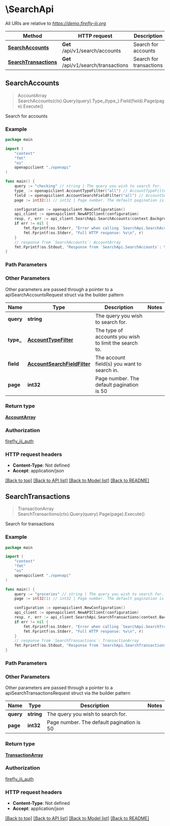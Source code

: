 # \SearchApi

All URIs are relative to *https://demo.firefly-iii.org*

Method | HTTP request | Description
------------- | ------------- | -------------
[**SearchAccounts**](SearchApi.md#SearchAccounts) | **Get** /api/v1/search/accounts | Search for accounts
[**SearchTransactions**](SearchApi.md#SearchTransactions) | **Get** /api/v1/search/transactions | Search for transactions



## SearchAccounts

> AccountArray SearchAccounts(ctx).Query(query).Type_(type_).Field(field).Page(page).Execute()

Search for accounts



### Example

```go
package main

import (
    "context"
    "fmt"
    "os"
    openapiclient "./openapi"
)

func main() {
    query := "checking" // string | The query you wish to search for.
    type_ := openapiclient.AccountTypeFilter("all") // AccountTypeFilter | The type of accounts you wish to limit the search to.
    field := openapiclient.AccountSearchFieldFilter("all") // AccountSearchFieldFilter | The account field(s) you want to search in.
    page := int32(1) // int32 | Page number. The default pagination is 50 (optional)

    configuration := openapiclient.NewConfiguration()
    api_client := openapiclient.NewAPIClient(configuration)
    resp, r, err := api_client.SearchApi.SearchAccounts(context.Background()).Query(query).Type_(type_).Field(field).Page(page).Execute()
    if err != nil {
        fmt.Fprintf(os.Stderr, "Error when calling `SearchApi.SearchAccounts``: %v\n", err)
        fmt.Fprintf(os.Stderr, "Full HTTP response: %v\n", r)
    }
    // response from `SearchAccounts`: AccountArray
    fmt.Fprintf(os.Stdout, "Response from `SearchApi.SearchAccounts`: %v\n", resp)
}
```

### Path Parameters



### Other Parameters

Other parameters are passed through a pointer to a apiSearchAccountsRequest struct via the builder pattern


Name | Type | Description  | Notes
------------- | ------------- | ------------- | -------------
 **query** | **string** | The query you wish to search for. | 
 **type_** | [**AccountTypeFilter**](AccountTypeFilter.md) | The type of accounts you wish to limit the search to. | 
 **field** | [**AccountSearchFieldFilter**](AccountSearchFieldFilter.md) | The account field(s) you want to search in. | 
 **page** | **int32** | Page number. The default pagination is 50 | 

### Return type

[**AccountArray**](AccountArray.md)

### Authorization

[firefly_iii_auth](../README.md#firefly_iii_auth)

### HTTP request headers

- **Content-Type**: Not defined
- **Accept**: application/json

[[Back to top]](#) [[Back to API list]](../README.md#documentation-for-api-endpoints)
[[Back to Model list]](../README.md#documentation-for-models)
[[Back to README]](../README.md)


## SearchTransactions

> TransactionArray SearchTransactions(ctx).Query(query).Page(page).Execute()

Search for transactions



### Example

```go
package main

import (
    "context"
    "fmt"
    "os"
    openapiclient "./openapi"
)

func main() {
    query := "groceries" // string | The query you wish to search for.
    page := int32(1) // int32 | Page number. The default pagination is 50 (optional)

    configuration := openapiclient.NewConfiguration()
    api_client := openapiclient.NewAPIClient(configuration)
    resp, r, err := api_client.SearchApi.SearchTransactions(context.Background()).Query(query).Page(page).Execute()
    if err != nil {
        fmt.Fprintf(os.Stderr, "Error when calling `SearchApi.SearchTransactions``: %v\n", err)
        fmt.Fprintf(os.Stderr, "Full HTTP response: %v\n", r)
    }
    // response from `SearchTransactions`: TransactionArray
    fmt.Fprintf(os.Stdout, "Response from `SearchApi.SearchTransactions`: %v\n", resp)
}
```

### Path Parameters



### Other Parameters

Other parameters are passed through a pointer to a apiSearchTransactionsRequest struct via the builder pattern


Name | Type | Description  | Notes
------------- | ------------- | ------------- | -------------
 **query** | **string** | The query you wish to search for. | 
 **page** | **int32** | Page number. The default pagination is 50 | 

### Return type

[**TransactionArray**](TransactionArray.md)

### Authorization

[firefly_iii_auth](../README.md#firefly_iii_auth)

### HTTP request headers

- **Content-Type**: Not defined
- **Accept**: application/json

[[Back to top]](#) [[Back to API list]](../README.md#documentation-for-api-endpoints)
[[Back to Model list]](../README.md#documentation-for-models)
[[Back to README]](../README.md)

